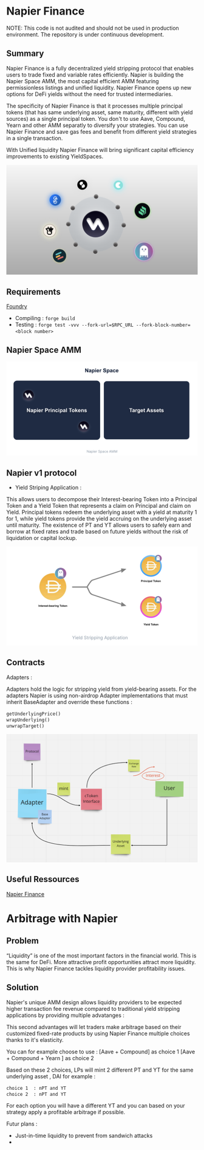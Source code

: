 # Napier Finance 

NOTE: This code is not audited and should not be used in production environment.
The repository is under continuous development. 

## Summary  

Napier Finance is a fully decentralized yield stripping protocol that enables users to trade fixed and variable rates efficiently. Napier is building the Napier Space AMM, the most capital efficient AMM featuring permissionless listings and unified liquidity. Napier Finance opens up new options for DeFi yields without the need for trusted intermediaries.

The specificity of Napier Finance is that it processes multiple principal tokens (that has same underlying asset, same maturity, different with yield sources) as a single principal token. 
You don't to use Aave, Compound, Yearn and other AMM separatly to diversify your strategies. You can use Napier Finance and save gas fees and benefit from different yield strategies in a single transaction. 

With Unified liquidity Napier Finance will bring significant capital efficiency improvements to existing YieldSpaces.


![PoPV](./docs/Processing.png)

## Requirements 

[Foundry](https://book.getfoundry.sh/)

- Compiling : ``` forge build ```
- Testing :  ``` forge test -vvv --fork-url=$RPC_URL --fork-block-number=<block number> ``` 

## Napier Space AMM

![PoPV](./docs/NapierSpace.png)


## Napier v1 protocol 

- Yield Striping Application  : 

This allows users to decompose their Interest-bearing Token into a Principal Token and a Yield Token that represents a claim on Principal and claim on Yield. 
Principal tokens redeem the underlying asset with a yield at maturity 1 for 1, while yield tokens provide the yield accruing on the underlying asset until maturity. 
The existence of PT and YT allows users to safely earn and borrow at fixed rates and trade based on future yields without the risk of liquidation or capital lockup.


![PoPV](./docs/YieldStripping.png)


## Contracts 

Adapters :

Adapters hold the logic for stripping yield from yield-bearing assets. 
For the adapters Napier is using non-airdrop Adapter implementations that must inherit BaseAdapter  and override these functions : 

```scale()
getUnderlyingPrice()
wrapUnderlying()
unwrapTarget()
```

![PoPV](./docs/Adapter1.png)

## Useful Ressources

[Napier Finance](https://kita71yusuke.gitbook.io/napier-finance/)


# Arbitrage with Napier 

## Problem 

“Liquidity” is one of the most important factors in the financial world. This is the same for DeFi. More attractive profit opportunities attract more liquidity. This is why Napier Finance tackles liquidity provider profitability issues.

## Solution 

 Napier's unique AMM design allows liquidity providers to be expected higher transaction fee revenue compared to traditional yield stripping applications by providing multiple advatanges : 

 This second advantages will let traders make arbitrage based on their customized fixed-rate products by using Napier Finance multiple choices thanks to it's elasticity.

 You can for example choose to use :
    [Aave + Compound] as choice 1 
    [Aave + Compound + Yearn ] as choice 2 

Based on these 2 choices, LPs will mint 2 different PT and YT for the same underlying asset , DAI for example :

    choice 1  : nPT and YT 
    choice 2  : nPT and YT 

For each option you will have a different YT and you can based on your strategy apply a profitable arbitrage if possible. 


Futur plans : 

- Just-in-time liquidity to prevent from sandwich attacks
- 

